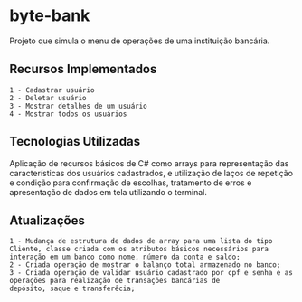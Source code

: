 # byte-bank
Projeto que simula o menu de operações de uma instituição bancária.

## Recursos Implementados
    1 - Cadastrar usuário
    2 - Deletar usuário
    3 - Mostrar detalhes de um usuário
    4 - Mostrar todos os usuários

## Tecnologias Utilizadas
Aplicação de recursos básicos de C# como arrays para representação das características dos usuários cadastrados,
e utilização de laços de repetição e condição para confirmação de escolhas, tratamento de erros e apresentação de dados em tela utilizando o terminal.

## Atualizações
    1 - Mudança de estrutura de dados de array para uma lista do tipo Cliente, classe criada com os atributos básicos necessários para 
    interação em um banco como nome, número da conta e saldo; 
    2 - Criada operação de mostrar o balanço total armazenado no banco;
    3 - Criada operação de validar usuário cadastrado por cpf e senha e as operações para realização de transações bancárias de 
    depósito, saque e transferêcia;
